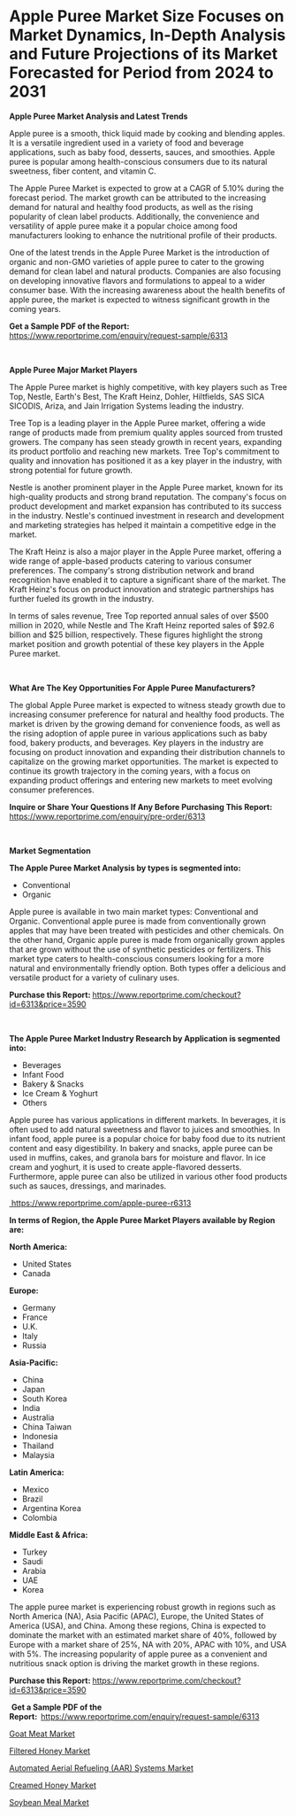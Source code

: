 <p><h1>Apple Puree Market Size Focuses on Market Dynamics, In-Depth Analysis and Future Projections of its Market Forecasted for Period from 2024 to 2031</h1></p><p><strong>Apple Puree Market Analysis and Latest Trends</strong></p>
<p><p>Apple puree is a smooth, thick liquid made by cooking and blending apples. It is a versatile ingredient used in a variety of food and beverage applications, such as baby food, desserts, sauces, and smoothies. Apple puree is popular among health-conscious consumers due to its natural sweetness, fiber content, and vitamin C.</p><p>The Apple Puree Market is expected to grow at a CAGR of 5.10% during the forecast period. The market growth can be attributed to the increasing demand for natural and healthy food products, as well as the rising popularity of clean label products. Additionally, the convenience and versatility of apple puree make it a popular choice among food manufacturers looking to enhance the nutritional profile of their products.</p><p>One of the latest trends in the Apple Puree Market is the introduction of organic and non-GMO varieties of apple puree to cater to the growing demand for clean label and natural products. Companies are also focusing on developing innovative flavors and formulations to appeal to a wider consumer base. With the increasing awareness about the health benefits of apple puree, the market is expected to witness significant growth in the coming years.</p></p>
<p><strong>Get a Sample PDF of the Report:&nbsp;</strong> <a href="https://www.reportprime.com/enquiry/request-sample/6313">https://www.reportprime.com/enquiry/request-sample/6313</a></p>
<p>&nbsp;</p>
<p><strong>Apple Puree Major Market Players</strong></p>
<p><p>The Apple Puree market is highly competitive, with key players such as Tree Top, Nestle, Earth's Best, The Kraft Heinz, Dohler, Hiltfields, SAS SICA SICODIS, Ariza, and Jain Irrigation Systems leading the industry. </p><p>Tree Top is a leading player in the Apple Puree market, offering a wide range of products made from premium quality apples sourced from trusted growers. The company has seen steady growth in recent years, expanding its product portfolio and reaching new markets. Tree Top's commitment to quality and innovation has positioned it as a key player in the industry, with strong potential for future growth.</p><p>Nestle is another prominent player in the Apple Puree market, known for its high-quality products and strong brand reputation. The company's focus on product development and market expansion has contributed to its success in the industry. Nestle's continued investment in research and development and marketing strategies has helped it maintain a competitive edge in the market.</p><p>The Kraft Heinz is also a major player in the Apple Puree market, offering a wide range of apple-based products catering to various consumer preferences. The company's strong distribution network and brand recognition have enabled it to capture a significant share of the market. The Kraft Heinz's focus on product innovation and strategic partnerships has further fueled its growth in the industry.</p><p>In terms of sales revenue, Tree Top reported annual sales of over $500 million in 2020, while Nestle and The Kraft Heinz reported sales of $92.6 billion and $25 billion, respectively. These figures highlight the strong market position and growth potential of these key players in the Apple Puree market.</p></p>
<p>&nbsp;</p>
<p><strong>What Are The Key Opportunities For Apple Puree Manufacturers?</strong></p>
<p><p>The global Apple Puree market is expected to witness steady growth due to increasing consumer preference for natural and healthy food products. The market is driven by the growing demand for convenience foods, as well as the rising adoption of apple puree in various applications such as baby food, bakery products, and beverages. Key players in the industry are focusing on product innovation and expanding their distribution channels to capitalize on the growing market opportunities. The market is expected to continue its growth trajectory in the coming years, with a focus on expanding product offerings and entering new markets to meet evolving consumer preferences.</p></p>
<p><strong>Inquire or Share Your Questions If Any Before Purchasing This Report:</strong> <a href="https://www.reportprime.com/enquiry/pre-order/6313">https://www.reportprime.com/enquiry/pre-order/6313</a></p>
<p>&nbsp;</p>
<p><strong>Market Segmentation</strong></p>
<p><strong>The Apple Puree Market Analysis by types is segmented into:</strong></p>
<p><ul><li>Conventional</li><li>Organic</li></ul></p>
<p><p>Apple puree is available in two main market types: Conventional and Organic. Conventional apple puree is made from conventionally grown apples that may have been treated with pesticides and other chemicals. On the other hand, Organic apple puree is made from organically grown apples that are grown without the use of synthetic pesticides or fertilizers. This market type caters to health-conscious consumers looking for a more natural and environmentally friendly option. Both types offer a delicious and versatile product for a variety of culinary uses.</p></p>
<p><strong>Purchase this Report:&nbsp;</strong><a href="https://www.reportprime.com/checkout?id=6313&price=3590">https://www.reportprime.com/checkout?id=6313&price=3590</a></p>
<p>&nbsp;</p>
<p><strong>The Apple Puree Market Industry Research by Application is segmented into:</strong></p>
<p><ul><li>Beverages</li><li>Infant Food</li><li>Bakery & Snacks</li><li>Ice Cream & Yoghurt</li><li>Others</li></ul></p>
<p><p>Apple puree has various applications in different markets. In beverages, it is often used to add natural sweetness and flavor to juices and smoothies. In infant food, apple puree is a popular choice for baby food due to its nutrient content and easy digestibility. In bakery and snacks, apple puree can be used in muffins, cakes, and granola bars for moisture and flavor. In ice cream and yoghurt, it is used to create apple-flavored desserts. Furthermore, apple puree can also be utilized in various other food products such as sauces, dressings, and marinades.</p></p>
<p><a href="https://www.reportprime.com/apple-puree-r6313">&nbsp;https://www.reportprime.com/apple-puree-r6313</a></p>
<p><strong>In terms of Region, the Apple Puree Market Players available by Region are:</strong></p>
<p>
    <p> <strong> North America: </strong>
        <ul>
            <li>United States</li>
            <li>Canada</li>
        </ul>
        </p> 
    <p> <strong> Europe: </strong>
        <ul>
            <li>Germany</li>
            <li>France</li>
            <li>U.K.</li>
            <li>Italy</li>
            <li>Russia</li>
        </ul>
        </p> 
    <p> <strong> Asia-Pacific: </strong>
        <ul>
            <li>China</li>
            <li>Japan</li>
            <li>South Korea</li>
            <li>India</li>
            <li>Australia</li>
            <li>China Taiwan</li>
            <li>Indonesia</li>
            <li>Thailand</li>
            <li>Malaysia</li>
        </ul>
        </p> 
    <p> <strong> Latin America: </strong>
        <ul>
            <li>Mexico</li>
            <li>Brazil</li>
            <li>Argentina Korea</li>
            <li>Colombia</li>
        </ul>
        </p> 
    <p> <strong> Middle East & Africa: </strong>
        <ul>
            <li>Turkey</li>
            <li>Saudi</li>
            <li>Arabia</li>
            <li>UAE</li>
            <li>Korea</li>
        </ul>
    </p>
    </p>
<p><p>The apple puree market is experiencing robust growth in regions such as North America (NA), Asia Pacific (APAC), Europe, the United States of America (USA), and China. Among these regions, China is expected to dominate the market with an estimated market share of 40%, followed by Europe with a market share of 25%, NA with 20%, APAC with 10%, and USA with 5%. The increasing popularity of apple puree as a convenient and nutritious snack option is driving the market growth in these regions.</p></p>
<p><strong>Purchase this Report: </strong><a href="https://www.reportprime.com/checkout?id=6313&price=3590">https://www.reportprime.com/checkout?id=6313&price=3590</a></p>
<p>&nbsp;<strong>Get a Sample PDF of the Report:&nbsp;&nbsp;</strong><a href="https://www.reportprime.com/enquiry/request-sample/6313">https://www.reportprime.com/enquiry/request-sample/6313</a></p>
<p><strong></strong></p>
<p><p><a href="https://github.com/mdhefjumiah/Market-Research-Report-List-2/blob/main/goat-meat-market.md">Goat Meat Market</a></p><p><a href="https://github.com/nusratjahan12006/Market-Research-Report-List-2/blob/main/filtered-honey-market.md">Filtered Honey Market</a></p><p><a href="https://issuu.com/reportprime-2/docs/automated-aerial-refueling-aar-syst_0443a454eab01b">Automated Aerial Refueling (AAR) Systems Market</a></p><p><a href="https://github.com/VincentButlerjXXf/Market-Research-Report-List-1/blob/main/creamed-honey-market.md">Creamed Honey Market</a></p><p><a href="https://github.com/wrwgzwbr35/Market-Research-Report-List-2/blob/main/soybean-meal-market.md">Soybean Meal Market</a></p></p>